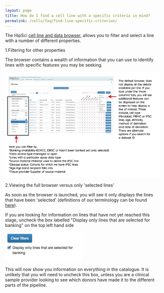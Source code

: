 ```yaml
---
layout: page
title: How do I find a cell line with a specific criteria in mind?
permalink: /cells/faq/find-line-specific-criterion/
---
```


The HipSci [cell line and data browser](/lines/#/lines), allows you to filter and select a line with a number of different properties. 


1.Filtering for other properties

The browser contains a wealth of information that you can use to identify lines with specific features you may be seeking.
  
<img src="/img/cellfaq2.png" class="faqimage">

2.Viewing the full browser versus only 'selected lines'

As soon as the browser is launched, you will see it only displays the lines that have been 'selected' (definitions of our terminology can be found <a href="/cells/faq/abbreviations-cell-browser" data-featherlight="ajax">here</a>).

If you are looking for information on lines that have not yet reached this stage, uncheck the box labelled "Display only lines that are selected for banking" on the top left hand side 

<img src="/img/cellfaq3.png" class="faqimage">

This will now show you information on everything in the catalogue. It is unlikely that you will need to uncheck this box, unless you are a clinical sample provider looking to see which donors have made it to the different parts of the pipeline.
